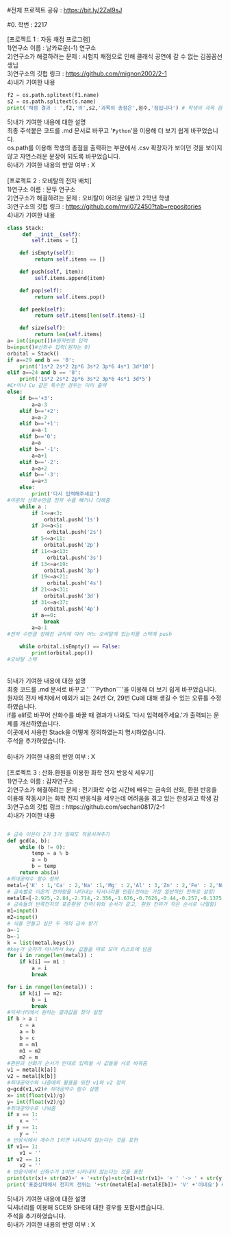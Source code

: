 #전체 프로젝트 공유 : https://bit.ly/2ZaI9sJ <br>

#0. 학번 : 2217<br>

[프로젝트 1 : 자동 채점 프로그램]<br>
1)연구소 이름 : 날카로운(-1) 연구소<br>
2)연구소가 해결하려는 문제 : 시험지 채점으로 인해 클래식 공연에 갈 수 없는 김꼼꼼선생님<br>
3)연구소의 깃헙 링크 : https://github.com/mignon2002/2-1<br>
4)내가 기여한 내용<br>
```Python
f2 = os.path.splitext(f1.name)
s2 = os.path.splitext(s.name)
print('채점 결과 : ',f2,'의',s2,'과목의 총점은',점수,'점입니다') # 학생의 과목 점수를 출력
```
5)내가 기여한 내용에 대한 설명<br>
 최종 주석붙은 코드를 .md 문서로 바꾸고 '```Python```'을 이용해 더 보기 쉽게 바꾸었습니다.<br>
 os.path를 이용해 학생의 총점을 출력하는 부분에서 .csv 확장자가 보이던 것을 보이지 않고 자연스러운 문장이 되도록 바꾸었습니다.<br>
6)내가 기여한 내용의 반영 여부 : X<br>
<br>
[프로젝트 2 : 오비탈의 전자 배치]<br>
1)연구소 이름 : 문뚜 연구소<br>
2)연구소가 해결하려는 문제 : 오비탈이 어려운 일반고 2학년 학생<br>
3)연구소의 깃헙 링크 : https://github.com/myj072450?tab=repositories<br>
4)내가 기여한 내용<br>
```Python
class Stack:
     def __init__(self):
        self.items = []

    def isEmpty(self):
         return self.items == []

    def push(self, item):
         self.items.append(item)

    def pop(self):
         return self.items.pop()

    def peek(self):
         return self.items[len(self.items)-1]

    def size(self):
         return len(self.items)
a= int(input())#원자번호 입력
b=input()#산화수 입력(원자는 0)
orbital = Stack()
if a==29 and b == '0':
    print('1s*2 2s*2 2p*6 3s*2 3p*6 4s*1 3d*10')
elif a==24 and b == '0':
    print('1s*2 2s*2 2p*6 3s*2 3p*6 4s*1 3d*5')
#Cr이나 Cu 같은 특수한 경우는 미리 출력
else:
    if b=='+3':
        a=a-3
    elif b=='+2':
        a=a-2
    elif b=='+1':
        a=a-1
    elif b=='0':
        a=a
    elif b=='-1':
        a=a+1
    elif b=='-2':
        a=a+2
    elif b=='-3':
        a=a+3
    else: 
        print('다시 입력해주세요')
#이온의 산화수만큼 전자 수를 빼거나 더해줌
    while a :
        if 1<=a<3:
            orbital.push('1s')
        if 3<=a<5:
             orbital.push('2s')
        if 5<=a<11:
            orbital.push('2p')
        if 11<=a<13:
             orbital.push('3s')
        if 13<=a<19:
            orbital.push('3p')
        if 19<=a<21:
             orbital.push('4s')
        if 21<=a<31:
            orbital.push('3d')
        if 31<=a<37:
            orbital.push('4p')
        if a==0:
            break
        a=a-1
#전자 수만큼 정해진 규칙에 따라 어느 오비탈에 있는지를 스택에 push

    while orbital.isEmpty() == False:
        print(orbital.pop())
#오비탈 스택 
```
<br>
5)내가 기여한 내용에 대한 설명<br>
최종 코드를 .md 문서로 바꾸고 ' ```Python```'을 이용해 더 보기 쉽게 바꾸었습니다.<br>
원자의 전자 배치에서 예외가 되는 24번 Cr, 29번 Cu에 대해 생길 수 있는 오류를 수정하였습니다.<br>
if를 elif로 바꾸어 산화수를 바꿀 때 결과가 나와도 '다시 입력해주세요.'가 출력되는 문제를 개선하였습니다.<br>
이곳에서 사용한 Stack을 어떻게 정의하였는지 명시하였습니다.<br>
주석을 추가하였습니다.<br>
<br>
6)내가 기여한 내용의 반영 여부 : X<br>
<br>
[프로젝트 3 : 산화.환원을 이용한 화학 전지 반응식 세우기]<br>
1)연구소 이름 : 감쟈연구소<br>
2)연구소가 해결하려는 문제 : 전기화학 수업 시간에 배우는 금속의 산화, 환원 반응을 이용해 작동시키는 화학 전지 반응식을 세우는데 어려움을 겪고 있는 한성과고 학생 감<br>
3)연구소의 깃헙 링크 : https://github.com/sechan0817/2-1<br>
4)내가 기여한 내용<br>

```Python

# 금속 이온이 2가 3가 일때도 적용시켜주기
def gcd(a, b):
    while (b != 0):
        temp = a % b
        a = b
        b = temp
    return abs(a)
#최대공약수 함수 정의
metal={'K' : 1,'Ca' : 2,'Na' :1,'Mg' : 2,'Al' : 3,'Zn' : 2,'Fe' : 2,'Ni' : 2,'Sn' : 2,'Pb' : 2, 'SHE' : 1, 'SCE' : 1, 'Cu' :2,'Ag' : 1,'Pt' : 2,'Au' : 3} 
# 금속별로 이온의 전하량을 나타내는 딕셔너리를 만듬(전하는 가장 일반적인 전하로 설정)
metalE=[-2.925,-2.84,-2.714,-2.356,-1.676,-0.7626,-0.44,-0.257,-0.1375,-0.1263, 0, 0.241, 0.34,0.7991,1.188,1.52]
# 금속들의 반쪽전지의 표준환원 전위(위와 순서가 같고, 환원 전위가 작은 순서로 나열함)
m1=input()
m2=input()
# 식을 만들고 싶은 두 개의 금속 받기
a=-1
b=-1
k = list(metal.keys())
#key가 숫자가 아니라서 key 값들을 따로 모아 리스트에 담음
for i in range(len(metal)) :
    if k[i] == m1 :
        a = i
        break

for i in range(len(metal)) :
    if k[i] == m2:
        b = i
        break
#딕셔너리에서 원하는 결과값을 찾아 설정
if b > a :
    c = a
    a = b
    b = c
    m = m1
    m1 = m2
    m2 = m
#환원과 산화가 순서가 반대로 입력될 시 값들을 서로 바꿔줌
v1 = metal[k[a]]
v2 = metal[k[b]]
#최대공약수와 나중에의 활용을 위한 v1와 v2 정의
g=gcd(v1,v2)# 최대공약수 함수 실행
x= int(float(v1)/g)
y= int(float(v2)/g)
#최대공약수로 나눠줌
if x == 1:
    x = ''
if y == 1:
    y = ''
# 반응식에서 계수가 1이면 나타내지 않는다는 것을 표현
if v1== 1:
    v1 = ''
if v2 == 1:
    v2 = ''
# 반응식에서 산화수가 1이면 나타내지 않는다는 것을 표현
print(str(x)+ str(m2)+' + '+str(y)+str(m1)+str(v1)+ '+ ' '-> ' + str(y) + str(m1) +' + '+ str(x) + str(m2) + str(v2) + '+') # 반응식 표현
print('표준상태에서 전지의 전위는 '+str(metalE[a]-metalE[b])+ 'V' +'이네요') # 전지의 표준 전위를 계산
```
5)내가 기여한 내용에 대한 설명<br>
딕셔너리를 이용해 SCE와 SHE에 대한 경우를 포함시켰습니다.<br>
주석을 추가하였습니다.<br>
6)내가 기여한 내용의 반영 여부 : X <br>
